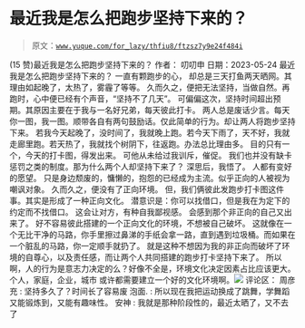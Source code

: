 # 最近我是怎么把跑步坚持下来的？

> 原文：[`www.yuque.com/for_lazy/thfiu8/ftzsz7y9e24f484i`](https://www.yuque.com/for_lazy/thfiu8/ftzsz7y9e24f484i)

<ne-h2 id="9ddf9f63" data-lake-id="9ddf9f63"><ne-heading-ext><ne-heading-anchor></ne-heading-anchor><ne-heading-fold></ne-heading-fold></ne-heading-ext><ne-heading-content><ne-text id="ua03027a1">(15 赞)最近我是怎么把跑步坚持下来的？</ne-text></ne-heading-content></ne-h2> <ne-p id="u1d8517a9" data-lake-id="u1d8517a9"><ne-text id="ue4b28cfb">作者： 叨叨申</ne-text></ne-p> <ne-p id="u880b63cb" data-lake-id="u880b63cb"><ne-text id="u7e2d2bf0">日期：2023-05-24</ne-text></ne-p> <ne-p id="u8749e3d4" data-lake-id="u8749e3d4"><ne-text id="ufcc39249">最近我是怎么把跑步坚持下来的？</ne-text></ne-p> <ne-p id="ucf4dc357" data-lake-id="ucf4dc357"><ne-text id="u16fcd69a">一直有颗跑步的心，</ne-text> <ne-text id="u3ca3fffe">却总是三天打鱼两天晒网。其理由如起晚了，太热了，雾霾了等等。</ne-text></ne-p> <ne-p id="u2b7a0f3b" data-lake-id="u2b7a0f3b"><ne-text id="ua625bbfe">久而久之，便把无法坚持，当做自然。再跑时，心中便已经有个声音，“坚持不了几天”。</ne-text></ne-p> <ne-p id="u85cfb458" data-lake-id="u85cfb458"><ne-text id="u9acdba44">可偏偏这次，坚持时间超出预期。其原因主要在于我与一名好兄弟，每天彼此打卡。</ne-text></ne-p> <ne-p id="ub0bac20d" data-lake-id="ub0bac20d"><ne-text id="u701af231">两人总是废话少言。每天你一图，我一图。顺带各自有两句鼓励话。仅此简单的行为。却让两人将跑步坚持下来。</ne-text> <ne-text id="u7bb67b58">若我今天起晚了，没时间了，我就晚上跑。若今天下雨了，天不好，我就走廊里跑。若天热了，我就找个树阴下，往返跑。办法总比理由多。</ne-text> <ne-text id="u8749985d">目的只有一个，今天的打卡图，得发出来。</ne-text></ne-p> <ne-p id="u0c4e17ef" data-lake-id="u0c4e17ef"><ne-text id="uda168b38">可他从未给过我训斥，催促。</ne-text> <ne-text id="ua0ada806">我们也并没有缺卡惩罚之类的制度。那为什么两个人却坚持下来了？</ne-text></ne-p> <ne-p id="uab639654" data-lake-id="uab639654"><ne-text id="u60552d7c">深思后，我悟了。</ne-text> <ne-text id="u5ea43244">人都有变好的愿望。</ne-text> <ne-text id="ucabc5e6c">只是身边颓废的，慵懒的，抱怨的已经成为主流。似乎正向的人被视为嘲讽对象。</ne-text> <ne-text id="u1f70a09b">久而久之，便没有了正向环境。</ne-text></ne-p> <ne-p id="ucddfe02d" data-lake-id="ucddfe02d"><ne-text id="u37f3f6fb">但，我们俩彼此发跑步打卡图这件事。其实是形成了一种正向文化。</ne-text> <ne-text id="u0168abc9">潜意识是：你可以找借口，但是我在为定下的约定而不找借口。</ne-text> <ne-text id="uac8939e1">这会让对方，有种自我鄙视感。</ne-text> <ne-text id="u8608ea9c">会感到那个非正向的自己又出来了。</ne-text> <ne-text id="u97a0dc3b">好不容易彼此搭建的一个正向文化的环境，不想被自己破坏。</ne-text> <ne-text id="ub3c5896d">这就像在一个无比干净的马路，你手里擦过鼻涕的手纸会拿一路，直到遇到垃圾桶。而如果在一个脏乱的马路，你一定顺手就扔了。</ne-text> <ne-text id="ueea441da">就是这种不想因为我的非正向而破坏了环境的自尊心，以及责任感，而让两个人共同搭建的跑步打卡坚持下来了。</ne-text></ne-p> <ne-p id="uf1a68a7b" data-lake-id="uf1a68a7b"><ne-text id="u18b19e2a">所以啊，人的行为是意志力决定的么？好像不全是，环境文化决定因素占比应该更大。</ne-text></ne-p> <ne-p id="uaabcfc48" data-lake-id="uaabcfc48"><ne-text id="uc7b3900b">个人，家庭，企业，城市</ne-text> <ne-text id="u5cc1a2e0">或许都需要建立一个好的文化环境啊。</ne-text><ne-card data-card-name="image" data-card-type="inline" id="Gv2pv" data-event-boundary="card">![](img/5d534f6aaafbf2c5badc32571b24329b.png)</ne-card></ne-p> <ne-hole id="u13d7c31b" data-lake-id="u13d7c31b"><ne-card data-card-name="hr" data-card-type="block" id="Qc5YR" data-event-boundary="card"><ne-p id="u58c88ce1" data-lake-id="u58c88ce1"><ne-text id="ub046c21e">评论区：</ne-text></ne-p> <ne-p id="u603c0c61" data-lake-id="u603c0c61"><ne-text id="ubbd3a8df">周彦充 : 坚持多久了？时间长了容易废</ne-text> <ne-text id="u099765cb">泡面. : 所以现在我把运动换成了跳舞，学舞蹈又能锻炼到，又能有趣味性。</ne-text> <ne-text id="u7ed6a287">安神 : 我就是那种阶段性的，最近太晒了，又不去了</ne-text></ne-p></ne-card></ne-hole>